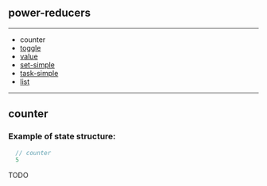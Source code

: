 ## power-reducers

---

- counter
- [toggle](docs/toggle.md)
- [value](docs/value.md)
- [set-simple](docs/set-simple.md)
- [task-simple](docs/task-simple.md)
- [list](docs/list.md)

---

## counter

### Example of state structure:
```js
  // counter
  5
```

TODO